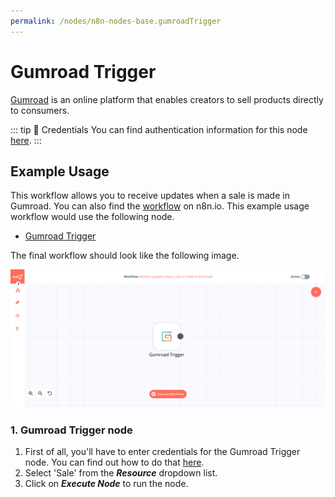 ```yaml
---
permalink: /nodes/n8n-nodes-base.gumroadTrigger
---
```


# Gumroad Trigger

[Gumroad](https://gumroad.com) is an online platform that enables creators to sell products directly to consumers.

::: tip 🔑 Credentials
You can find authentication information for this node [here](../../../credentials/Gumroad/README.md).
:::

## Example Usage

This workflow allows you to receive updates when a sale is made in Gumroad. You can also find the [workflow](https://n8n.io/workflows/650) on n8n.io. This example usage workflow would use the following node.
- [Gumroad Trigger]()

The final workflow should look like the following image.

![A workflow with the Gumroad Trigger node](./workflow.png)

### 1. Gumroad Trigger node

1. First of all, you'll have to enter credentials for the Gumroad Trigger node. You can find out how to do that [here](../../../credentials/Gumroad/README.md).
2. Select 'Sale' from the ***Resource*** dropdown list.
3. Click on ***Execute Node*** to run the node.

